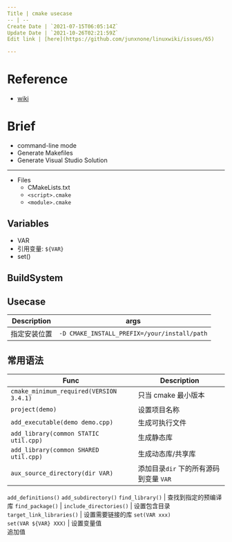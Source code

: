 ```yaml
---
Title | cmake usecase
-- | --
Create Date | `2021-07-15T06:05:14Z`
Update Date | `2021-10-26T02:21:59Z`
Edit link | [here](https://github.com/junxnone/linuxwiki/issues/65)

---
```

# Reference
- [wiki](https://gitlab.kitware.com/cmake/community/-/wikis/home)

# Brief
- command-line mode
- Generate Makefiles
- Generate Visual Studio Solution

---
- Files 
  - CMakeLists.txt
  - `<script>.cmake`
  - `<module>.cmake`

## Variables
- VAR
- 引用变量: `${VAR}`
- set()


## BuildSystem

## Usecase

Description | args
-- | --
指定安装位置 | `-D CMAKE_INSTALL_PREFIX=/your/install/path`


## 常用语法

Func | Description
-- | --
`cmake_minimum_required(VERSION 3.4.1)` |  只当 cmake 最小版本
`project(demo)` | 设置项目名称
`add_executable(demo demo.cpp)` | 生成可执行文件
`add_library(common STATIC util.cpp)` | 生成静态库
`add_library(common SHARED util.cpp)` | 生成动态库/共享库
`aux_source_directory(dir VAR)` | 添加目录`dir` 下的所有源码到变量 `VAR`
`add_definitions()`
`add_subdirectory()`
`find_library()` | 查找到指定的预编译库
`find_package()` | 
`include_directories()` | 设置包含目录
`target_link_libraries()` | 设置需要链接的库
`set(VAR xxx)`<br>`set(VAR ${VAR} XXX)` | 设置变量值<br>追加值


